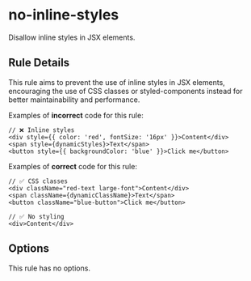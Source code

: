 # no-inline-styles

Disallow inline styles in JSX elements.

## Rule Details

This rule aims to prevent the use of inline styles in JSX elements, encouraging the use of CSS classes or styled-components instead for better maintainability and performance.

Examples of **incorrect** code for this rule:

```tsx
// ❌ Inline styles
<div style={{ color: 'red', fontSize: '16px' }}>Content</div>
<span style={dynamicStyles}>Text</span>
<button style={{ backgroundColor: 'blue' }}>Click me</button>
```

Examples of **correct** code for this rule:

```tsx
// ✅ CSS classes
<div className="red-text large-font">Content</div>
<span className={dynamicClassName}>Text</span>
<button className="blue-button">Click me</button>

// ✅ No styling
<div>Content</div>
```

## Options

This rule has no options.
